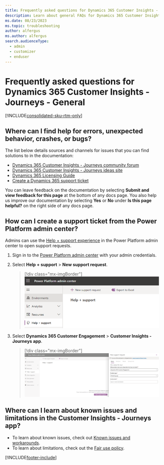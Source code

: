 ```yaml
---
title: Frequently asked questions for Dynamics 365 Customer Insights - Journeys - General
description: Learn about general FAQs for Dynamics 365 Customer Insights - Journeys.
ms.date: 08/23/2023
ms.topic: troubleshooting
author: alfergus
ms.author: alfergus
search.audienceType: 
  - admin
  - customizer
  - enduser
---
```


# Frequently asked questions for Dynamics 365 Customer Insights - Journeys - General

[!INCLUDE[consolidated-sku-rtm-only](./includes/consolidated-sku-rtm-only.md)]

## Where can I find help for errors, unexpected behavior, crashes, or bugs?

The list below details sources and channels for issues that you can find solutions to in the documentation:

- [Dynamics 365 Customer Insights - Journeys community forum](https://community.dynamics.com/forums/thread/?discussionforumid=401fa082-89fa-4aea-b90f-fcadb0d9f76a)
- [Dynamics 365 Customer Insights - Journeys ideas site](https://experience.dynamics.com/ideas/categories/?forum=dfa5b83d-9e4c-e811-a956-000d3a1bef07&forumName=Dynamics%20365%20Marketing)
- [Dynamics 365 Licensing Guide](https://go.microsoft.com/fwlink/?LinkId=866544&clcid=0x409)
- [Create a Dynamics 365 support ticket](https://dynamics.microsoft.com/contact-us/)

You can leave feedback on the documentation by selecting **Submit and view feedback for this page** at the bottom of any docs page. You also help us improve our documentation by selecting **Yes** or **No** under **Is this page helpful?** on the right side of any docs page.

## How can I create a support ticket from the Power Platform admin center?

Admins can use the [Help + support experience](/power-platform/admin/get-help-support) in the Power Platform admin center to open support requests.

1. Sign in to the [Power Platform admin center](https://admin.powerplatform.microsoft.com/environments) with your admin credentials.
1. Select **Help + support** > **New support request**.

    > [!div class="mx-imgBorder"]
    > ![Select Help + support in the Power Platform admin center.](media/troubleshoot-faq-support.png)

1. Select **Dynamics 365 Customer Engagement** > **Customer Insights - Journeys app**.

    > [!div class="mx-imgBorder"]
    > ![Select the Customer Insights - Journeys app from the drop down.](media/troubleshoot-faq-support-request.png)

## Where can I learn about known issues and limitations in the Customer Insights - Journeys app?

- To learn about known issues, check out [Known issues and workarounds](known-issues.md).
- To learn about limitations, check out the [Fair use policy](fair-use-policy.md).

[!INCLUDE[footer-include](./includes/footer-banner.md)]

